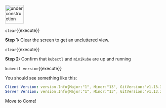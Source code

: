  <img src="http://www.gosc.org/_Media/under-construction-yellow-d_med.png" width="60" alt="under construction" />
 
 `clear`{{execute}}
 
**Step 1:** Clear the screen to  get an uncluttered view.
 
`clear`{{execute}}
  
**Step 2:** Confirm that `kubectl` and `minikube` are up and running

`kubectl version`{{execute}}

You should see something like this:

```yaml
Client Version: version.Info{Major:"1", Minor:"13", GitVersion:"v1.13.3", GitCommit:"721bfa751924da8d1680787490c54b9179b1fed0", GitTreeState:"clean", BuildDate:"2019-02-01T20:08:12Z", GoVersion:"go1.11.5", Compiler:"gc", Platform:"linux/amd64"}
Server Version: version.Info{Major:"1", Minor:"13", GitVersion:"v1.13.3", GitCommit:"721bfa751924da8d1680787490c54b9179b1fed0", GitTreeState:"clean", BuildDate:"2019-02-01T20:00:57Z", GoVersion:"go1.11.5", Compiler:"gc", Platform:"linux/amd64"}
```


Move to Come!
